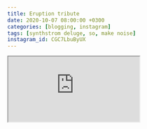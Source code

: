 ```yaml
---
title: Eruption tribute 
date: 2020-10-07 08:00:00 +0300
categories: [blogging, instagram]
tags: [synthstrom deluge, so, make noise]
instagram_id: CGC7LbuByUX
---
```


<div class="embed-responsive embed-responsive-16by9" >
    <iframe class="embed-responsive-item"  src="https://www.youtube.com/embed/{{ page.youtube_id }}"></iframe>
</div>